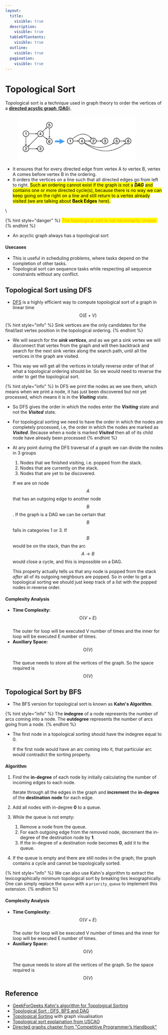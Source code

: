 ```yaml
---
layout:
  title:
    visible: true
  description:
    visible: true
  tableOfContents:
    visible: true
  outline:
    visible: true
  pagination:
    visible: true
---
```


# Topological Sort

Topological sort is a technique used in graph theory to order the vertices of a [**directed acyclic graph** (**DAG**)](https://app.gitbook.com/o/iaM0TCjo55Di1aoNZCrS/s/MQ6PIO0HHybjoa5n1vsw/\~/changes/3/graph/directed-acyclic-graph). &#x20;

<figure><img src="../.gitbook/assets/image (2).png" alt="" width="375"><figcaption></figcaption></figure>

* It ensures that for every directed edge from vertex A to vertex B, vertex A comes before vertex B in the ordering.
* It orders the vertices on a line such that all directed edges go from left to right. <mark style="background-color:yellow;">Such an ordering cannot exist if the graph is not a</mark> <mark style="background-color:yellow;"></mark>_<mark style="background-color:yellow;">**DAG**</mark>_ <mark style="background-color:yellow;"></mark><mark style="background-color:yellow;">and contains one or more directed cycle(s), because there is no way we can keep going on the right on a line and still return to a vertex already visited (we are talking about</mark> <mark style="background-color:yellow;"></mark><mark style="background-color:yellow;">**Back Edges**</mark> <mark style="background-color:yellow;"></mark><mark style="background-color:yellow;">here).</mark>

\


{% hint style="danger" %}
<mark style="color:orange;">The topological sort is not necessarily unique.</mark>
{% endhint %}



* An acyclic graph always has a topological sort

#### Usecases

* This is useful in scheduling problems, where tasks depend on the completion of other tasks.
* Topological sort can sequence tasks while respecting all sequence constraints without any conflict.



## Topological Sort using DFS

* [DFS](https://app.gitbook.com/o/iaM0TCjo55Di1aoNZCrS/s/MQ6PIO0HHybjoa5n1vsw/\~/changes/3/graph/depth-first-search) is a highly efficient way to compute topological sort of a graph in linear time  $$\text{O}(E + V)$$



{% hint style="info" %}
Sink vertices are the only candidates for the final/last vertex position in the topological ordering.
{% endhint %}



*   We will search for the _**sink vertices**_, and as we get a sink vertex we will disconnect that vertex from the graph and will then backtrack and search for the next sink vertex along the search path, until all the vertices in the graph are visited.&#x20;


* This way we will get all the vertices in totally reverse order of that of what a topological ordering should be. So we would need to reverse the order to get the topological sort.



{% hint style="info" %}
In DFS we print the nodes as we see them, which means when we print a node, it has just been discovered but not yet processed, which means it is in the _**Visiting**_ state.&#x20;

* So DFS gives the order in which the nodes enter the _**Visiting**_ state and not the _**Visited**_ state.
* For topological sorting we need to have the order in which the nodes are completely processed, i.e, the order in which the nodes are marked as _**Visited**_. Because when a node is marked _**Visited**_ then all of its child node have already been processed&#x20;
{% endhint %}

*   At any point during the DFS traversal of a graph we can divide the nodes in 3 groups

    1. Nodes that we finished visiting, i.e. popped from the stack.
    2. Nodes that are currently on the stack.
    3. Nodes that are yet to be discovered.



    If we are on node $$A$$  that has an outgoing edge to another node $$B$$. If the graph is a DAG we can be certain that $$B$$  falls in categories 1 or 3. If $$B$$ would be on the stack, than the arc $$A → B$$would close a cycle, and this is impossible on a DAG.



    This property actually tells us that any node is popped from the stack _after_ all of its outgoing neighbours are popped. So in order to get a topological sorting we should just keep track of a list with the popped nodes in reverse order.



#### **Complexity Analysis**

* **Time Complexity:** $$\text{O}(V+E)$$\
  The outer for loop will be executed V number of times and the inner for loop will be executed E number of times.
* **Auxiliary Space:**  $$\text{O}(V)$$ \
  The queue needs to store all the vertices of the graph. So the space required is $$\text{O}(V)$$



## **Topological Sort by BFS**

* The BFS version for topological sort is known as **Kahn's Algorithm**.

{% hint style="info" %}
&#x20;The **indegree** of a node represents the number of arcs coming into a node. The **outdegree** represents the number of arcs going from a node.
{% endhint %}

*   The first node in a topological sorting should have the indegree equal to 0.&#x20;

    If the first node would have an arc coming into it, that particular arc would contradict the sorting property.



#### Algorithm

1.  Find the **in-degree** of each node by initially calculating the number of incoming edges to each node.&#x20;

    Iterate through all the edges in the graph and **increment** the **in-degree** of the **destination** **node** for each edge.&#x20;
2. Add all nodes with in-degree **0** to a queue.
3. While the queue is not empty:
   1. Remove a node from the queue.
   2. For each outgoing edge from the removed node, decrement the in-degree of the destination node by **1**.
   3. If the in-degree of a destination node becomes **0**, add it to the queue.
4. If the queue is empty and there are still nodes in the graph, the graph contains a cycle and cannot be topologically sorted.



{% hint style="info" %}
We can also use Kahn's algorithm to extract the lexicographically minimum topological sort by breaking ties lexographically. One can simply replace the `queue` with a `priority_queue` to implement this extension.
{% endhint %}



#### **Complexity Analysis**

* **Time Complexity:** $$\text{O}(V+E)$$\
  The outer for loop will be executed V number of times and the inner for loop will be executed E number of times.
* **Auxiliary Space:**  $$\text{O}(V)$$ \
  The queue needs to store all the vertices of the graph. So the space required is $$\text{O}(V)$$



## Reference&#x20;

* [GeekForGeeks Kahn's algorithm for Topological Sorting](https://www.geeksforgeeks.org/topological-sorting-indegree-based-solution/)
* [Topological Sort : DFS, BFS and DAG](https://efficientcodeblog.wordpress.com/2017/11/28/topological-sort-dfs-bfs-and-dag/)
* [Topological Sorting](https://csacademy.com/lesson/topological\_sorting) with graph visualisation
* [Topological sort explaination from USCAO](https://usaco.guide/gold/toposort?lang=cpp)
*   [Directed graphs chapter from "Competitive Programmer’s Handbook"](https://usaco.guide/CPH.pdf#page=159)









